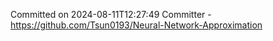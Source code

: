 Committed on 2024-08-11T12:27:49 
Committer - https://github.com/Tsun0193/Neural-Network-Approximation
